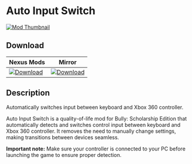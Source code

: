 # Auto Input Switch

[![Mod Thumbnail](https://staticdelivery.nexusmods.com/mods/3089/images/194/194-1747544641-1059626819.png)](https://nexusmods.com/bullyscholarshipedition/mods/194)

## Download

| Nexus Mods                                                                                                                                            | Mirror                                                                                                        |
| ----------------------------------------------------------------------------------------------------------------------------------------------------- | ------------------------------------------------------------------------------------------------------------- |
| [![Download](https://img.shields.io/badge/Download-NEXUSMODS-yellow?style=for-the-badge)](https://www.nexusmods.com/bullyscholarshipedition/mods/194) | [![Download](https://img.shields.io/badge/Download-MIRROR-blue?style=for-the-badge)](https://sfl.gl/7GnpiudY) |

## Description

Automatically switches input between keyboard and Xbox 360 controller.

Auto Input Switch is a quality-of-life mod for Bully: Scholarship Edition that automatically detects and switches control input between keyboard and Xbox 360 controller. It removes the need to manually change settings, making transitions between devices seamless.

**Important note:**
Make sure your controller is connected to your PC before launching the game to ensure proper detection.
